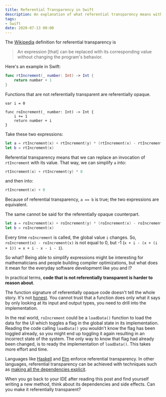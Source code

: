 ```yaml
---
title: Referential Transparency in Swift
description: An explanation of what referential transparency means with examples in Swift
tags:
- Swift
date: 2020-07-13 00:00
---
```


The [Wikipedia](https://en.wikipedia.org/wiki/Referential_transparency) definition for referential transparency is

> An expression [that] can be replaced with its corresponding value without changing the program's behavior.

Here's an example in Swift:

```swift
func rtIncrement(_ number: Int) -> Int {
    return number + 1
}
```

Functions that are not referentially transparent are referentially opaque.

```
var i = 0

func roIncrement(_ number: Int) -> Int {
    i += 1
    return number + i
}
```

Take these two expressions:

```swift
let a = rtIncrement(x) + rtIncrement(y) * (rtIncrement(x) - rtIncrement(x))
let b = rtIncrement(x)
```

Referential transparency means that we can replace an invocation of `rtIncrement` with its value.
That way, we can simplify `a` into:

```swift
rtIncrement(x) + rtIncrement(y) * 0
```

and then into:

```swift
rtIncrement(x) + 0
```
Because of referential transparency, `a == b` is true; the two expressions are equivalent.

The same cannot be said for the referentially opaque counterpart.

```swift
let a = roIncrement(x) + roIncrement(y) * (roIncrement(x) - roIncrement(x))
let b = roIncrement(x)
```

Every time `roIncrement` is called, the global value `i` changes.
So, `roIncrement(x) - roIncrement(x)` is not equal to 0, but -1 (`x + i - (x + (i + 1)) = x + i - x - i - 1`).

So what?
Being able to simplify expressions might be interesting for mathematicians and  people building compiler optimizations, but what does it mean for the everyday software development like you and I?

In practical terms, **code that is not referentially transparent is harder to reason about**.

The function signature of referentially opaque code doesn't tell the whole story.
It's not [honest](https://mokacoding.com/blog/honesty-oriented-programming).
You cannot trust that a function does only what it says by only looking at its input and output types, you need to drill into the implementation.

In the real world, `roIncrement` could be a `loadData()` function to load the data for the UI which toggles a flag in the global state in its implementation.
Reading the code calling `loadData()` you wouldn't know the flag has been toggled already, so you might end up toggling it again resulting in an incorrect state of the system.
The only way to know that flag had already been changed, is to ready the implementation of `loadData()`.
This takes more effort and time.

Languages like [Haskell](https://www.haskell.org/) and [Elm](https://elm-lang.org/) enforce referential transparency.
In other languages, referential transparency can be achieved with techniques such as [making all the dependencies explicit](https://mokacoding.com/blog/explicit-dependencies/).

When you go back to your IDE after reading this post and find yourself writing a new method, think about its dependencies and side effects.
Can you make it referentially transparent?
